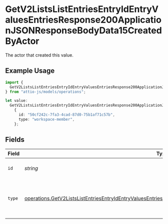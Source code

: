 # GetV2ListsListEntriesEntryIdEntryValuesEntriesResponse200ApplicationJSONResponseBodyData15CreatedByActor

The actor that created this value.

## Example Usage

```typescript
import {
  GetV2ListsListEntriesEntryIdEntryValuesEntriesResponse200ApplicationJSONResponseBodyData15CreatedByActor,
} from "attio-js/models/operations";

let value:
  GetV2ListsListEntriesEntryIdEntryValuesEntriesResponse200ApplicationJSONResponseBodyData15CreatedByActor =
    {
      id: "50cf242c-7fa3-4cad-87d0-75b1af71c57b",
      type: "workspace-member",
    };
```

## Fields

| Field                                                                                                                                                                                                                                  | Type                                                                                                                                                                                                                                   | Required                                                                                                                                                                                                                               | Description                                                                                                                                                                                                                            |
| -------------------------------------------------------------------------------------------------------------------------------------------------------------------------------------------------------------------------------------- | -------------------------------------------------------------------------------------------------------------------------------------------------------------------------------------------------------------------------------------- | -------------------------------------------------------------------------------------------------------------------------------------------------------------------------------------------------------------------------------------- | -------------------------------------------------------------------------------------------------------------------------------------------------------------------------------------------------------------------------------------- |
| `id`                                                                                                                                                                                                                                   | *string*                                                                                                                                                                                                                               | :heavy_minus_sign:                                                                                                                                                                                                                     | An ID to identify the actor.                                                                                                                                                                                                           |
| `type`                                                                                                                                                                                                                                 | [operations.GetV2ListsListEntriesEntryIdEntryValuesEntriesResponse200ApplicationJSONResponseBodyData15Type](../../models/operations/getv2listslistentriesentryidentryvaluesentriesresponse200applicationjsonresponsebodydata15type.md) | :heavy_minus_sign:                                                                                                                                                                                                                     | The type of actor. [Read more information on actor types here](/docs/actors).                                                                                                                                                          |